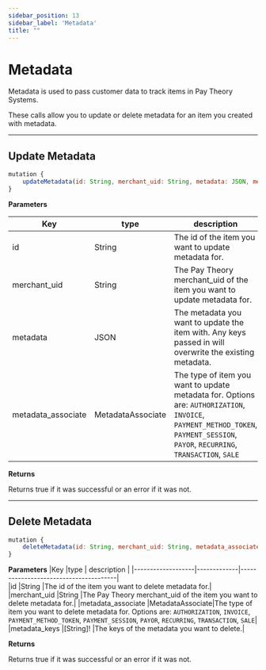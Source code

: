 ```yaml
---
sidebar_position: 13
sidebar_label: 'Metadata'
title: ""
---
```


# Metadata

Metadata is used to pass customer data to track items in Pay Theory Systems.

These calls allow you to update or delete metadata for an item you created with metadata.

***
## Update Metadata

```js
mutation {
    updateMetadata(id: String, merchant_uid: String, metadata: JSON, metadata_associate: MetadataAssociate)
}
```

**Parameters**

|Key                |type         |       description                     |
|-------------------|-------------|---------------------------------------|     
|id                 |String       |The id of the item you want to update metadata for.|
|merchant_uid       |String       |The Pay Theory merchant_uid of the item you want to update metadata for.|
|metadata           |JSON         |The metadata you want to update the item with. Any keys passed in will overwrite the existing metadata.|
|metadata_associate |MetadataAssociate|The type of item you want to update metadata for. Options are: `AUTHORIZATION`, `INVOICE`, `PAYMENT_METHOD_TOKEN`, `PAYMENT_SESSION`, `PAYOR`, `RECURRING`, `TRANSACTION`, `SALE`|

**Returns**

Returns true if it was successful or an error if it was not.

***
## Delete Metadata

```js
mutation {
    deleteMetadata(id: String, merchant_uid: String, metadata_associate: MetadataAssociate, metadata_keys: [String]!)
}
```

**Parameters**
|Key                |type         |       description                     |
|-------------------|-------------|---------------------------------------|     
|id                 |String       |The id of the item you want to delete metadata for.|
|merchant_uid       |String       |The Pay Theory merchant_uid of the item you want to delete metadata for.|
|metadata_associate |MetadataAssociate|The type of item you want to delete metadata for. Options are: `AUTHORIZATION`, `INVOICE`, `PAYMENT_METHOD_TOKEN`, `PAYMENT_SESSION`, `PAYOR`, `RECURRING`, `TRANSACTION`, `SALE`|
|metadata_keys      |[String]!    |The keys of the metadata you want to delete.|

**Returns**

Returns true if it was successful or an error if it was not.
